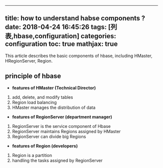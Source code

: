 
---
title: how to understand habse components ?
date: 2018-04-24 16:45:26
tags: [列表,hbase,configuration]
categories: configuration
toc: true
mathjax: true
---

This article describes the basic components of hbase, including HMaster, HRegionServer, Region.

<!-- more -->

## principle of hbase

- **features of HMaster (Technical Director)**
1. add, delete, and modify tables
2. Region load balancing
3. HMaster manages the distribution of data

- **features of RegionServer (department manager)**
1. RegionServer is the service component of Hbase
2. RegionServer maintains Regions assigned by HMaster
3. RegionServer can divide big Regions

- **features of Region (developers)**
1. Region is a partition
2. handling the tasks assigned by RegionServer
